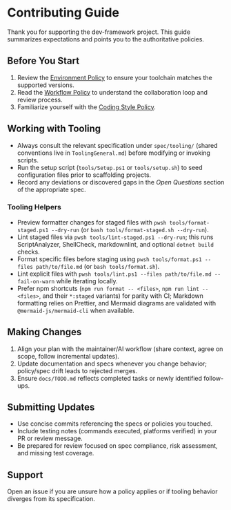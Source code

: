 # Contributing Guide

Thank you for supporting the dev-framework project. This guide summarizes expectations and points you to the authoritative policies.

## Before You Start

1. Review the [Environment Policy](policy/Environment.md) to ensure your toolchain matches the supported versions.
2. Read the [Workflow Policy](policy/Workflow.md) to understand the collaboration loop and review process.
3. Familiarize yourself with the [Coding Style Policy](policy/CodingStyle.md).

## Working with Tooling

- Always consult the relevant specification under `spec/tooling/` (shared conventions live in `ToolingGeneral.md`) before modifying or invoking scripts.
- Run the setup script (`tools/Setup.ps1` or `tools/setup.sh`) to seed configuration files prior to scaffolding projects.
- Record any deviations or discovered gaps in the _Open Questions_ section of the appropriate spec.

### Tooling Helpers

- Preview formatter changes for staged files with `pwsh tools/format-staged.ps1 --dry-run` (or `bash tools/format-staged.sh --dry-run`).
- Lint staged files via `pwsh tools/lint-staged.ps1 --dry-run`; this runs ScriptAnalyzer, ShellCheck, markdownlint, and optional `dotnet build` checks.
- Format specific files before staging using `pwsh tools/format.ps1 --files path/to/file.md` (or `bash tools/format.sh`).
- Lint explicit files with `pwsh tools/lint.ps1 --files path/to/file.md --fail-on-warn` while iterating locally.
- Prefer npm shortcuts (`npm run format -- <files>`, `npm run lint -- <files>`, and their `*:staged` variants) for parity with CI; Markdown formatting relies on Prettier, and Mermaid diagrams are validated with `@mermaid-js/mermaid-cli` when available.

## Making Changes

1. Align your plan with the maintainer/AI workflow (share context, agree on scope, follow incremental updates).
2. Update documentation and specs whenever you change behavior; policy/spec drift leads to rejected merges.
3. Ensure `docs/TODO.md` reflects completed tasks or newly identified follow-ups.

## Submitting Updates

- Use concise commits referencing the specs or policies you touched.
- Include testing notes (commands executed, platforms verified) in your PR or review message.
- Be prepared for review focused on spec compliance, risk assessment, and missing test coverage.

## Support

Open an issue if you are unsure how a policy applies or if tooling behavior diverges from its specification.
